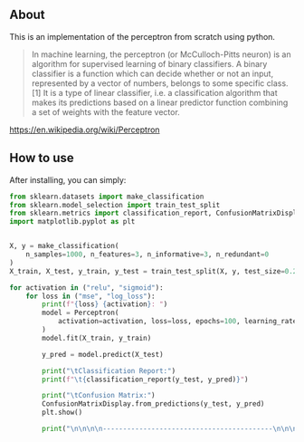 ## About

This is an implementation of the perceptron from scratch using python.

>In machine learning, the perceptron (or McCulloch-Pitts neuron) is an algorithm for supervised learning of binary classifiers. A binary classifier is a function which can decide whether or not an input, represented by a vector of numbers, belongs to some specific class.[1] It is a type of linear classifier, i.e. a classification algorithm that makes its predictions based on a linear predictor function combining a set of weights with the feature vector.

https://en.wikipedia.org/wiki/Perceptron


## How to use

After installing, you can simply:

```python
from sklearn.datasets import make_classification
from sklearn.model_selection import train_test_split
from sklearn.metrics import classification_report, ConfusionMatrixDisplay
import matplotlib.pyplot as plt


X, y = make_classification(
    n_samples=1000, n_features=3, n_informative=3, n_redundant=0
)
X_train, X_test, y_train, y_test = train_test_split(X, y, test_size=0.2)

for activation in ("relu", "sigmoid"):
    for loss in ("mse", "log_loss"):
        print(f"{loss} {activation}: ")
        model = Perceptron(
            activation=activation, loss=loss, epochs=100, learning_rate=0.01
        )
        model.fit(X_train, y_train)

        y_pred = model.predict(X_test)

        print("\tClassification Report:")
        print(f"\t{classification_report(y_test, y_pred)}")

        print("\tConfusion Matrix:")
        ConfusionMatrixDisplay.from_predictions(y_test, y_pred)
        plt.show()

        print("\n\n\n\n------------------------------------------\n\n\n\n")
```